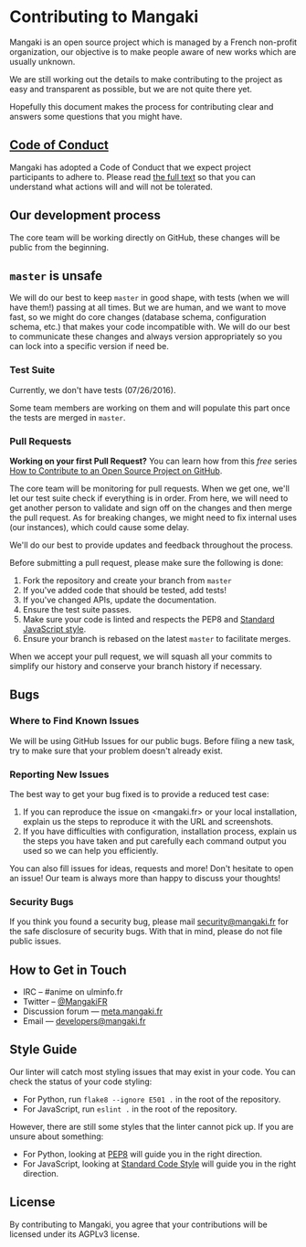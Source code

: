 # Contributing to Mangaki

Mangaki is an open source project which is managed by a French non-profit organization, our objective is to make people aware of new works which are usually unknown.

We are still working out the details to make contributing to the project as easy and transparent as possible, but we are not quite there yet.

Hopefully this document makes the process for contributing clear and answers some questions that you might have.

## [Code of Conduct](./CODE_OF_CONDUCT.md)

Mangaki has adopted a Code of Conduct that we expect project participants to adhere to. Please read [the full text](./CODE_OF_CONDUCT.md) so that you can understand what actions will and will not be tolerated.

## Our development process

The core team will be working directly on GitHub, these changes will be public from the beginning.

## `master` is unsafe

We will do our best to keep `master` in good shape, with tests (when we will have them!) passing at all times.
But we are human, and we want to move fast, so we might do core changes (database schema, configuration schema, etc.) that makes your code incompatible with.
We will do our best to communicate these changes and always version appropriately so you can lock into a specific version if need be.

### Test Suite

Currently, we don't have tests (07/26/2016).

Some team members are working on them and will populate this part once the tests are merged in `master`.

### Pull Requests

**Working on your first Pull Request?** You can learn how from this *free* series [How to Contribute to an Open Source Project on GitHub](https://egghead.io/series/how-to-contribute-to-an-open-source-project-on-github).

The core team will be monitoring for pull requests. When we get one, we'll let our test suite check if everything is in order. From here, we will need to get another person to validate and sign off on the changes and then merge the pull request. As for breaking changes, we might need to fix internal uses (our instances), which could cause some delay.

We'll do our best to provide updates and feedback throughout the process.

Before submitting a pull request, please make sure the following is done:

1. Fork the repository and create your branch from `master`
2. If you've added code that should be tested, add tests!
3. If you've changed APIs, update the documentation.
4. Ensure the test suite passes.
5. Make sure your code is linted and respects the PEP8 and [Standard JavaScript style](http://standardjs.com/).
6. Ensure your branch is rebased on the latest `master` to facilitate merges.

When we accept your pull request, we will squash all your commits to simplify our history and conserve your branch history if necessary.

## Bugs

### Where to Find Known Issues

We will be using GitHub Issues for our public bugs.
Before filing a new task, try to make sure that your problem doesn't already exist.

### Reporting New Issues

The best way to get your bug fixed is to provide a reduced test case:

1. If you can reproduce the issue on <mangaki.fr> or your local installation, explain us the steps to reproduce it with the URL and screenshots.
2. If you have difficulties with configuration, installation process, explain us the steps you have taken and put carefully each command output you used so we can help you efficiently.

You can also fill issues for ideas, requests and more!
Don't hesitate to open an issue! Our team is always more than happy to discuss your thoughts!

### Security Bugs

If you think you found a security bug, please mail <security@mangaki.fr> for the safe disclosure of security bugs.
With that in mind, please do not file public issues.

## How to Get in Touch

- IRC – #anime on ulminfo.fr
- Twitter – [@MangakiFR](https://twitter.com/MangakiFR)
- Discussion forum — [meta.mangaki.fr](http://meta.mangaki.fr)
- Email — <developers@mangaki.fr>

## Style Guide

Our linter will catch most styling issues that may exist in your code.
You can check the status of your code styling:

- For Python, run `flake8 --ignore E501 .` in the root of the repository.
- For JavaScript, run `eslint .` in the root of the repository.

However, there are still some styles that the linter cannot pick up. If you are unsure about something:

- For Python, looking at [PEP8](https://www.python.org/dev/peps/pep-0008/) will guide you in the right direction.
- For JavaScript, looking at [Standard Code Style](http://standardjs.com/) will guide you in the right direction.

## License

By contributing to Mangaki, you agree that your contributions will be licensed under its AGPLv3 license.
